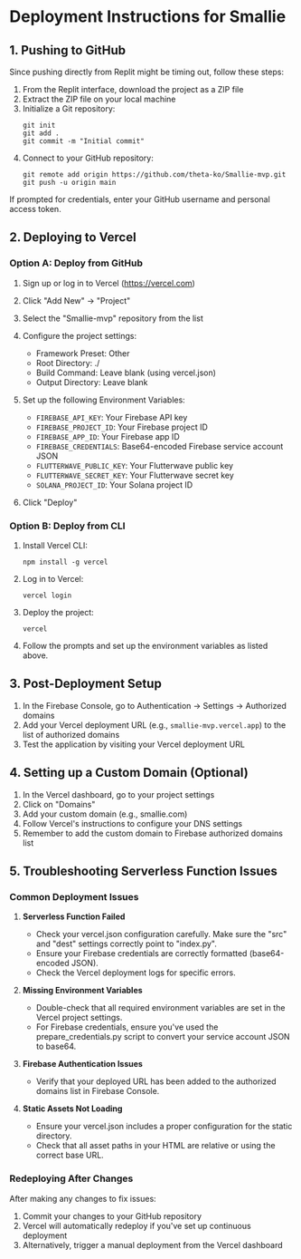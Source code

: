 # Deployment Instructions for Smallie

## 1. Pushing to GitHub

Since pushing directly from Replit might be timing out, follow these steps:

1. From the Replit interface, download the project as a ZIP file
2. Extract the ZIP file on your local machine
3. Initialize a Git repository:
   ```
   git init
   git add .
   git commit -m "Initial commit"
   ```
4. Connect to your GitHub repository:
   ```
   git remote add origin https://github.com/theta-ko/Smallie-mvp.git
   git push -u origin main
   ```

If prompted for credentials, enter your GitHub username and personal access token.

## 2. Deploying to Vercel

### Option A: Deploy from GitHub

1. Sign up or log in to Vercel (https://vercel.com)
2. Click "Add New" → "Project"
3. Select the "Smallie-mvp" repository from the list
4. Configure the project settings:
   - Framework Preset: Other
   - Root Directory: ./
   - Build Command: Leave blank (using vercel.json)
   - Output Directory: Leave blank

5. Set up the following Environment Variables:
   - `FIREBASE_API_KEY`: Your Firebase API key
   - `FIREBASE_PROJECT_ID`: Your Firebase project ID
   - `FIREBASE_APP_ID`: Your Firebase app ID
   - `FIREBASE_CREDENTIALS`: Base64-encoded Firebase service account JSON
   - `FLUTTERWAVE_PUBLIC_KEY`: Your Flutterwave public key
   - `FLUTTERWAVE_SECRET_KEY`: Your Flutterwave secret key
   - `SOLANA_PROJECT_ID`: Your Solana project ID

6. Click "Deploy"

### Option B: Deploy from CLI

1. Install Vercel CLI:
   ```
   npm install -g vercel
   ```

2. Log in to Vercel:
   ```
   vercel login
   ```

3. Deploy the project:
   ```
   vercel
   ```

4. Follow the prompts and set up the environment variables as listed above.

## 3. Post-Deployment Setup

1. In the Firebase Console, go to Authentication → Settings → Authorized domains
2. Add your Vercel deployment URL (e.g., `smallie-mvp.vercel.app`) to the list of authorized domains
3. Test the application by visiting your Vercel deployment URL

## 4. Setting up a Custom Domain (Optional)

1. In the Vercel dashboard, go to your project settings
2. Click on "Domains"
3. Add your custom domain (e.g., smallie.com)
4. Follow Vercel's instructions to configure your DNS settings
5. Remember to add the custom domain to Firebase authorized domains list

## 5. Troubleshooting Serverless Function Issues

### Common Deployment Issues

1. **Serverless Function Failed**
   - Check your vercel.json configuration carefully. Make sure the "src" and "dest" settings correctly point to "index.py".
   - Ensure your Firebase credentials are correctly formatted (base64-encoded JSON).
   - Check the Vercel deployment logs for specific errors.

2. **Missing Environment Variables**
   - Double-check that all required environment variables are set in the Vercel project settings.
   - For Firebase credentials, ensure you've used the prepare_credentials.py script to convert your service account JSON to base64.

3. **Firebase Authentication Issues**
   - Verify that your deployed URL has been added to the authorized domains list in Firebase Console.

4. **Static Assets Not Loading**
   - Ensure your vercel.json includes a proper configuration for the static directory.
   - Check that all asset paths in your HTML are relative or using the correct base URL.

### Redeploying After Changes

After making any changes to fix issues:

1. Commit your changes to your GitHub repository 
2. Vercel will automatically redeploy if you've set up continuous deployment
3. Alternatively, trigger a manual deployment from the Vercel dashboard